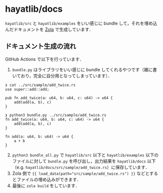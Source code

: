# hayatlib/docs
`hayatlib/src` と `hayatlib/examples` をいい感じに bundle して，それを埋め込んだドキュメントを [Zola](https://www.getzola.org/) で生成しています．

## ドキュメント生成の流れ
GitHub Actions で以下を行っています．

1. `bundle.py` はライブラリをいい感じに bundle してくれるやつです（雑に書いており，完全に自分用となってしまっています）．
```
❯ cat ../src/sample/add_twice.rs
use super::add::add;

pub fn add_twice(a: u64, b: u64, c: u64) -> u64 {
    add(add(a, b), c)
}

❯ python3 bundle.py ../src/sample/add_twice.rs
fn add_twice(a: u64, b: u64, c: u64) -> u64 {
    add(add(a, b), c)
}

fn add(a: u64, b: u64) -> u64 {
    a + b
}
```

2. `python3 bundle_all.py` で `hayatlib/src` 以下と `hayatlib/examples` 以下のファイルに対して `bundle.py` を呼び出し，出力結果を `hayatlib/docs` 以下（e.g. `hayatlib/docs/src/sample/add_twice.rs`）に保存しています．
3. Zola 側で `{{ load_data(path="src/sample/add_twice.rs") }}` などとするとファイルの埋め込みができます．
4. 最後に `zola build` をしています．
